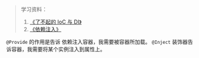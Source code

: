 > 学习资料：
> 1. [《了不起的 IoC 与 DI》](https://juejin.im/post/6861749411362373639)
> 1. [《依赖注入》](https://www.yuque.com/midwayjs/midway_v2/container)

`@Provide` 的作用是告诉 依赖注入容器，我需要被容器所加载。 
`@Inject` 装饰器告诉容器，我需要将某个实例注入到属性上。